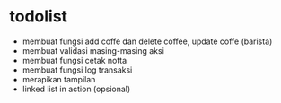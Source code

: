 # todolist 
- membuat fungsi add coffe dan delete coffee, update coffe (barista)
- membuat validasi masing-masing aksi 
- membuat fungsi cetak notta
- membuat fungsi log transaksi 
- merapikan tampilan
- linked list in action (opsional)